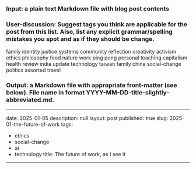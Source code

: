 ### Input: a plain text Markdown file with blog post contents
### User-discussion: Suggest tags you think are applicable for the post from this list. Also, list any explicit grammar/spelling mistakes you spot and as if they should be change. 
family
identity
justice
systems
community
reflection
creativity
activism
ethics
philosophy
food
nature
work
ping pong
personal
teaching
capitalism
health
review
india
update
technology
taiwan
family
china
social-change
politics
assorted
travel
### Output: a Markdown file with appropriate front-matter (see below). File name in format YYYY-MM-DD-title-slightly-abbreviated.md.

 ---
 date: 2025-01-05
 description: null
 layout: post
 published: true
 slug: 2025-01-the-future-of-work
 tags:
 - ethics
 - social-change
 - ai
 - technology
 title: The future of work, as I see it
 ---

